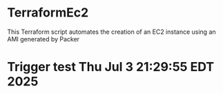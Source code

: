 # TerraformEc2
This Terraform script automates the creation of an EC2 instance using an AMI  generated by Packer


# Trigger test Thu Jul  3 21:29:55 EDT 2025
